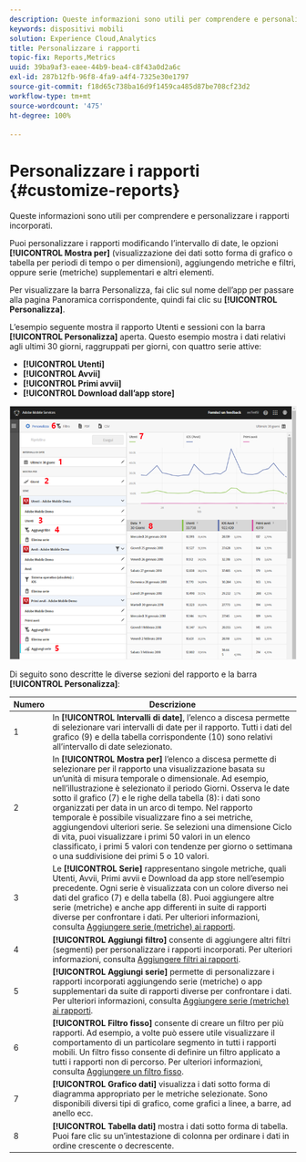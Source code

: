 ```yaml
---
description: Queste informazioni sono utili per comprendere e personalizzare i rapporti incorporati.
keywords: dispositivi mobili
solution: Experience Cloud,Analytics
title: Personalizzare i rapporti
topic-fix: Reports,Metrics
uuid: 39ba9af3-eaee-44b9-bea4-c8f43a0d2a6c
exl-id: 287b12fb-96f8-4fa9-a4f4-7325e30e1797
source-git-commit: f18d65c738ba16d9f1459ca485d87be708cf23d2
workflow-type: tm+mt
source-wordcount: '475'
ht-degree: 100%

---
```


# Personalizzare i rapporti {#customize-reports}

Queste informazioni sono utili per comprendere e personalizzare i rapporti incorporati.

Puoi personalizzare i rapporti modificando l’intervallo di date, le opzioni **[!UICONTROL Mostra per]** (visualizzazione dei dati sotto forma di grafico o tabella per periodi di tempo o per dimensioni), aggiungendo metriche e filtri, oppure serie (metriche) supplementari e altri elementi.

Per visualizzare la barra Personalizza, fai clic sul nome dell’app per passare alla pagina Panoramica corrispondente, quindi fai clic su **[!UICONTROL Personalizza]**.

L’esempio seguente mostra il rapporto Utenti e sessioni con la barra **[!UICONTROL Personalizza]** aperta. Questo esempio mostra i dati relativi agli ultimi 30 giorni, raggruppati per giorni, con quattro serie attive:

* **[!UICONTROL Utenti]**
* **[!UICONTROL Avvii]**
* **[!UICONTROL Primi avvii]**
* **[!UICONTROL Download dall’app store]**

![](assets/reports.png)

Di seguito sono descritte le diverse sezioni del rapporto e la barra **[!UICONTROL Personalizza]**:

| Numero | Descrizione |
|--- |--- |
| 1 | In **[!UICONTROL Intervalli di date]**, l’elenco a discesa permette di selezionare vari intervalli di date per il rapporto. Tutti i dati del grafico (9) e della tabella corrispondente (10) sono relativi all’intervallo di date selezionato. |
| 2 | In **[!UICONTROL Mostra per]** l’elenco a discesa permette di selezionare per il rapporto una visualizzazione basata su un’unità di misura temporale o dimensionale. Ad esempio, nell’illustrazione è selezionato il periodo Giorni. Osserva le date sotto il grafico (7) e le righe della tabella (8): i dati sono organizzati per data in un arco di tempo. Nel rapporto temporale è possibile visualizzare fino a sei metriche, aggiungendovi ulteriori serie.  Se selezioni una dimensione Ciclo di vita, puoi visualizzare i primi 50 valori in un elenco classificato, i primi 5 valori con tendenze per giorno o settimana o una suddivisione dei primi 5 o 10 valori. |
| 3 | Le **[!UICONTROL Serie]** rappresentano singole metriche, quali Utenti, Avvii, Primi avvii e Download da app store nell’esempio precedente. Ogni serie è visualizzata con un colore diverso nei dati del grafico (7) e della tabella (8).  Puoi aggiungere altre serie (metriche) e anche app differenti in suite di rapporti diverse per confrontare i dati.  Per ulteriori informazioni, consulta [Aggiungere serie (metriche) ai rapporti](/help/using/usage/reports-customize/t-reports-series.md). |
| 4 | **[!UICONTROL Aggiungi filtro]** consente di aggiungere altri filtri (segmenti) per personalizzare i rapporti incorporati. Per ulteriori informazioni, consulta [Aggiungere filtri ai rapporti](/help/using/usage/reports-customize/t-reports-customize.md). |
| 5 | **[!UICONTROL Aggiungi serie]** permette di personalizzare i rapporti incorporati aggiungendo serie (metriche) o app supplementari da suite di rapporti diverse per confrontare i dati. Per ulteriori informazioni, consulta [Aggiungere serie (metriche) ai rapporti](/help/using/usage/reports-customize/t-reports-series.md). |
| 6 | **[!UICONTROL Filtro fisso]** consente di creare un filtro per più rapporti. Ad esempio, a volte può essere utile visualizzare il comportamento di un particolare segmento in tutti i rapporti mobili. Un filtro fisso consente di definire un filtro applicato a tutti i rapporti non di percorso.  Per ulteriori informazioni, consulta [Aggiungere un filtro fisso](/help/using/usage/reports-customize/t-sticky-filter.md). |
| 7 | **[!UICONTROL Grafico dati]** visualizza i dati sotto forma di diagramma appropriato per le metriche selezionate. Sono disponibili diversi tipi di grafico, come grafici a linee, a barre, ad anello ecc. |
| 8 | **[!UICONTROL Tabella dati]** mostra i dati sotto forma di tabella. Puoi fare clic su un’intestazione di colonna per ordinare i dati in ordine crescente o decrescente. |
